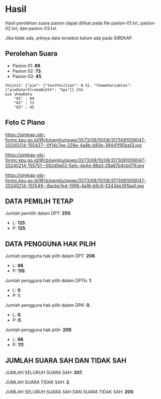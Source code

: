 # Hasil

Hasil perolehan suara paslon dapat dilihat pada file paslon-01.txt, paslon-02.txt, dan paslon-03.txt.

Jika tidak ada, artinya data tersebut belum ada pada SIREKAP.

## Perolehan Suara

 * Paslon 01: **89**.
 * Paslon 02: **73**.
 * Paslon 03: **45**.

```mermaid
%%{init: {"pie": {"textPosition": 0.5}, "themeVariables": {"pieOuterStrokeWidth": "5px"}} }%%
pie showData
    "01" : 89
    "02" : 73
    "03" : 45
```
## Foto C Plano

https://sirekap-obj-formc.kpu.go.id/9fcb/pemilu/ppwp/31/73/08/10/06/3173081006047-20240214-155427--0f14c7ee-228e-4a8b-b83e-39441f95ba13.jpg

https://sirekap-obj-formc.kpu.go.id/9fcb/pemilu/ppwp/31/73/08/10/06/3173081006047-20240214-155751--582d0e02-5a1c-4e4d-86a3-28a97b4cb079.jpg

https://sirekap-obj-formc.kpu.go.id/9fcb/pemilu/ppwp/31/73/08/10/06/3173081006047-20240214-155549--8acbe7e4-1996-4a18-b9c6-5243de391ba0.jpg

## DATA PEMILIH TETAP

Jumlah pemilih dalam DPT: **250**.
 * L: **125**.
 * P: **125**.

## DATA PENGGUNA HAK PILIH

Jumlah pengguna hak pilih dalam DPT: **208**.
 * L: **98**.
 * P: **110**.

Jumlah pengguna hak pilih dalam DPTb: **1**.
 * L: **0**.
 * P: **1**.

Jumlah pengguna hak pilih dalam DPK: **0**.
 * L: **0**.
 * P: **0**.

Jumlah pengguna hak pilih: **209**.
 * L: **98**.
 * P: **111**.

## JUMLAH SUARA SAH DAN TIDAK SAH

JUMLAH SELURUH SUARA SAH: **207**.

JUMLAH SUARA TIDAK SAH: **2**.

JUMLAH SELURUH SUARA SAH DAN SUARA TIDAK SAH: **209**.
